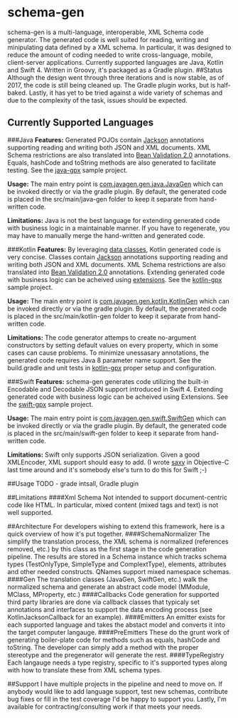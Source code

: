 # schema-gen
schema-gen is a multi-language, interoperable, XML Schema code generator. The generated code is well suited for reading, writing and minipulating data defined by a XML schema. In particular, it was designed to reduce the amount of coding needed to write cross-language, mobile, client-server applications. Currently supported languages are Java, Kotlin and Swift 4. 
Written in Groovy, it's packaged as a Gradle plugin.
##Status
Although the design went through three iterations and is now stable, as of 2017, the code is still being cleaned up. The Gradle plugin works, but is half-baked. Lastly, it has yet to be tried against a wide variety of schemas and due to the complexity of the task, issues should be expected. 
## Currently Supported Languages

###Java
**Features:** Generated POJOs contain [Jackson](https://github.com/FasterXML/jackson-dataformat-xml) annotations supporting reading and writing both JSON and XML documents. XML Schema restrictions are also translated into [Bean Validation 2.0](http://beanvalidation.org/) annotations. Equals, hashCode and toString methods are also generated to facilitate testing. See the [java-gpx](https://github.com/reaster/schema-gen-examples/tree/master/java-gpx) sample project.

**Usage:** The main entry point is [com.javagen.gen.java.JavaGen](https://github.com/reaster/schema-gen/blob/master/src/main/groovy/com/javagen/gen/java/JavaGen.groovy) which can be invoked directly or via the gradle plugin. By default, the generated code is placed in the src/main/java-gen folder to keep it separate from hand-written code.

**Limitations:** Java is not the best language for extending generated code with business logic in a maintainable manner. If you have to regenerate, you may have to manually merge the hand-written and generated code.

###Kotlin
**Features:** By leveraging [data classes](https://kotlinlang.org/docs/reference/data-classes.html), Kotlin generated code is very concise. Classes contain [Jackson](https://github.com/FasterXML/jackson-dataformat-xml) annotations supporting reading and writing both JSON and XML documents. XML Schema restrictions are also translated into [Bean Validation 2.0](http://beanvalidation.org/) annotations. Extending generated code with business logic can be acheived using [extensions](https://kotlinlang.org/docs/reference/extensions.html). See the [kotlin-gpx](https://github.com/reaster/schema-gen-examples/tree/master/kotlin-gpx) sample project.

**Usage:** The main entry point is [com.javagen.gen.kotlin.KotlinGen](https://github.com/reaster/schema-gen/blob/master/src/main/groovy/com/javagen/gen/kotlin/KotlinGen.groovy) which can be invoked directly or via the gradle plugin. By default, the generated code is placed in the src/main/kotlin-gen folder to keep it separate from hand-written code.

**Limitations:** The code generator attemps to create no-argument constructors by setting default values on every property, which in some cases can cause problems. To minimize unessasary annotations, the generated code requires Java 8 parameter name support. See the build.gradle and unit tests in [kotlin-gpx](https://github.com/reaster/schema-gen-examples/tree/master/kotlin-gpx) proper setup and configuration.

###Swift
**Features:** schema-gen generates code utilizing the built-in Encodable and Decodable JSON support introduced in Swift 4. Extending generated code with business logic can be acheived using Extensions. See the [swift-gpx](https://github.com/reaster/schema-gen-examples/tree/master/swift-gpx) sample project.

**Usage:** The main entry point is [com.javagen.gen.swift.SwiftGen](https://github.com/reaster/schema-gen/blob/master/src/main/groovy/com/javagen/gen/swift/SwiftGen.groovy) which can be invoked directly or via the gradle plugin. By default, the generated code is placed in the src/main/swift-gen folder to keep it separate from hand-written code.

**Limitations:** Swift only supports JSON serialization. Given a good XMLEncoder, XML support should easy to add. (I wrote [saxy](https://github.com/reaster/saxy) in Objective-C last time around and it's somebody else's turn to do this for Swift ;-)

##Usage
TODO - grade intsall, Gradle plugin

##Limitations
####Xml Schema
Not intended to support document-centric code like HTML. In particular, mixed content (mixed tags and text) is not well supported.

##Architecture
For developers wishing to extend this framework, here is a quick overview of how it's put together.
####SchemaNormalizer
The simplify the translation process, the XML schema is normalized (references removed, etc.) by this class as the first stage in the code generation pipeline. The results are stored in a Schema instance which tracks schema types (TestOnlyType, SimpleType and ComplextType), elements, attributes and other needed constructs. QNames support mixed namespace schemas.
####Gen
The translation classes (JavaGen, SwiftGen, etc.) walk the normalized schema and generate an abstract code model (MModule, MClass, MProperty, etc.)
####Callbacks
Code generation for supported third party libraries are done via callback classes that typicaly set annotations and interfaces to support the data encoding process (see KotlinJacksonCallback for an example). 
####Emitters
An emitter exists for each supported language and takes the abstact model and converts it into the target computer langauge.
####PreEmitters
These do the grunt work of generating boiler-plate code for methods such as equals, hashCode and toString. The developer can simply add a method with the proper stereotype and the pregenerator will generate the rest. 
####TypeRegistry
Each langauge needs a type registry, specific to it's supported types along with how to translate these from XML schema types.

##Support
I have multiple projects in the pipeline and need to move on. If anybody would like to add language support, test new schemas, contribute bug fixes or fill in the test coverage I'd be happy to support you. Lastly, I'm available for contracting/consulting work if that meets your needs.
